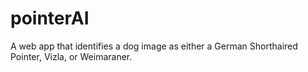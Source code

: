 # pointerAI
A web app that identifies a dog image as either a German Shorthaired Pointer, Vizla, or Weimaraner.
